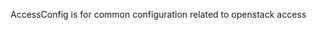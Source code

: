 <!-- Code generated from the comments of the AccessConfig struct in builder/openstack/access_config.go; DO NOT EDIT MANUALLY -->
AccessConfig is for common configuration related to openstack access
